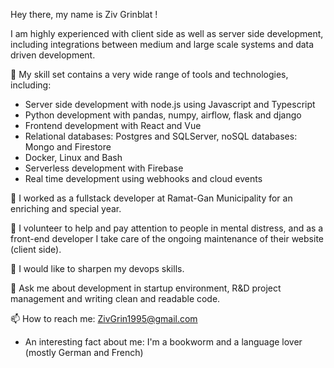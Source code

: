

Hey there, my name is Ziv Grinblat !

I am highly experienced with client side as well as server side development, including integrations between medium and large scale systems and data driven development.

🔨 My skill set contains a very wide range of tools and technologies, including:

* Server side development with node.js using Javascript and Typescript
* Python development with pandas, numpy, airflow, flask and django
* Frontend development with React and Vue
* Relational databases: Postgres and SQLServer, noSQL databases: Mongo and Firestore
* Docker, Linux and Bash
* Serverless development with Firebase
* Real time development using webhooks and cloud events

💼 I worked as a fullstack developer at Ramat-Gan Municipality for an enriching and special year.

🌹 I volunteer to help and pay attention to people in mental distress, and as a front-end developer I take care of the ongoing maintenance of their website (client side).

🌱 I would like to sharpen my devops skills.

💬 Ask me about development in startup environment, R&D project management and writing clean and readable code.

📫 How to reach me: ZivGrin1995@gmail.com

* An interesting fact about me: I'm a bookworm and a language lover (mostly German and French)
